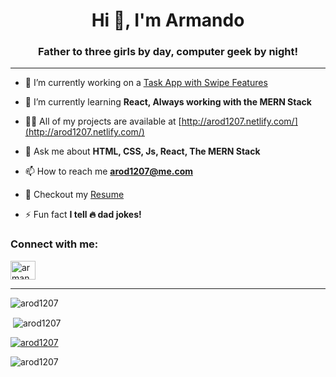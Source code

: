 
<h1  align="center">Hi 👋, I'm Armando</h1>

<h3  align="center">Father to three girls by day, computer geek by night!</h3>

  
---

  

- 🔭 I’m currently working on a [Task App with Swipe Features](https://arcane-sierra-59256.herokuapp.com/)

  

- 🌱 I’m currently learning **React,  Always working with the MERN Stack**

  

- 👨‍💻 All of my projects are available at [http://arod1207.netlify.com/](http://arod1207.netlify.com/)

  

- 💬 Ask me about **HTML, CSS, Js, React, The MERN Stack**

  

- 📫 How to reach me **arod1207@me.com**

  

- 📄 Checkout my  [Resume](https://drive.google.com/file/d/1vC5AgLy7EIQIh8zk1--BXbU3uREqJoHw/view?usp=sharing)

  

- ⚡ Fun fact **I tell 🔥 dad jokes!**

  

<h3  align="left">Connect with me:</h3>

<p  align="left">

<a  href="https://linkedin.com/in/armandorodriguez7"  target="blank"><img  align="center"  src="https://cdn.jsdelivr.net/npm/simple-icons@3.0.1/icons/linkedin.svg"  alt="armandorodriguez7"  height="30"  width="40" /></a>

</p>

  


  ---

<p><img  align="center"  src="https://github-readme-stats.vercel.app/api/top-langs?username=arod1207&show_icons=true&theme=dark&locale=en&layout=compact"  alt="arod1207" /></p>

  

<p>&nbsp;<img  align="center"  src="https://github-readme-stats.vercel.app/api?username=arod1207&show_icons=true&locale=en"  alt="arod1207" /></p>

<p align="left"> <a href="https://github.com/ryo-ma/github-profile-trophy"><img src="https://github-profile-trophy.vercel.app/?username=arod1207" alt="arod1207" /></a> </p>


<p  align="left"> <img  src="https://komarev.com/ghpvc/?username=arod1207&label=Profile%20views&color=0e75b6&style=flat"  alt="arod1207" /> </p>
